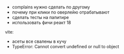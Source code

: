 - complains нужно сделать по другому
- почему при клики по оверлейю отрабатывают
- сделать тесты на папитире
- использовать фичи реакт 18

vite:
- асеты все свалены в кучу
- TypeError: Cannot convert undefined or null to object